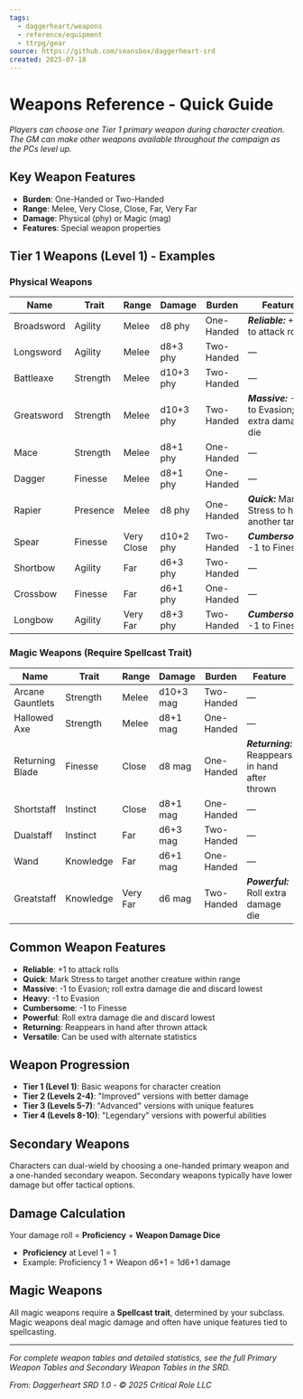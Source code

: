 ```yaml
---
tags:
  - daggerheart/weapons
  - reference/equipment
  - ttrpg/gear
source: https://github.com/seansbox/daggerheart-srd
created: 2025-07-18
---
```


# Weapons Reference - Quick Guide

*Players can choose one Tier 1 primary weapon during character creation. The GM can make other weapons available throughout the campaign as the PCs level up.*

## Key Weapon Features

- **Burden**: One-Handed or Two-Handed
- **Range**: Melee, Very Close, Close, Far, Very Far
- **Damage**: Physical (phy) or Magic (mag)
- **Features**: Special weapon properties

## Tier 1 Weapons (Level 1) - Examples

### Physical Weapons

| **Name** | **Trait** | **Range** | **Damage** | **Burden** | **Feature** |
|----------|-----------|-----------|------------|------------|-------------|
| Broadsword | Agility | Melee | d8 phy | One-Handed | ***Reliable:*** +1 to attack rolls |
| Longsword | Agility | Melee | d8+3 phy | Two-Handed | — |
| Battleaxe | Strength | Melee | d10+3 phy | Two-Handed | — |
| Greatsword | Strength | Melee | d10+3 phy | Two-Handed | ***Massive:*** -1 to Evasion; roll extra damage die |
| Mace | Strength | Melee | d8+1 phy | One-Handed | — |
| Dagger | Finesse | Melee | d8+1 phy | One-Handed | — |
| Rapier | Presence | Melee | d8 phy | One-Handed | ***Quick:*** Mark Stress to hit another target |
| Spear | Finesse | Very Close | d10+2 phy | Two-Handed | ***Cumbersome:*** -1 to Finesse |
| Shortbow | Agility | Far | d6+3 phy | Two-Handed | — |
| Crossbow | Finesse | Far | d6+1 phy | One-Handed | — |
| Longbow | Agility | Very Far | d8+3 phy | Two-Handed | ***Cumbersome:*** -1 to Finesse |

### Magic Weapons (Require Spellcast Trait)

| **Name** | **Trait** | **Range** | **Damage** | **Burden** | **Feature** |
|----------|-----------|-----------|------------|------------|-------------|
| Arcane Gauntlets | Strength | Melee | d10+3 mag | Two-Handed | — |
| Hallowed Axe | Strength | Melee | d8+1 mag | One-Handed | — |
| Returning Blade | Finesse | Close | d8 mag | One-Handed | ***Returning:*** Reappears in hand after thrown |
| Shortstaff | Instinct | Close | d8+1 mag | One-Handed | — |
| Dualstaff | Instinct | Far | d6+3 mag | Two-Handed | — |
| Wand | Knowledge | Far | d6+1 mag | One-Handed | — |
| Greatstaff | Knowledge | Very Far | d6 mag | Two-Handed | ***Powerful:*** Roll extra damage die |

## Common Weapon Features

- **Reliable**: +1 to attack rolls
- **Quick**: Mark Stress to target another creature within range
- **Massive**: -1 to Evasion; roll extra damage die and discard lowest
- **Heavy**: -1 to Evasion
- **Cumbersome**: -1 to Finesse
- **Powerful**: Roll extra damage die and discard lowest
- **Returning**: Reappears in hand after thrown attack
- **Versatile**: Can be used with alternate statistics

## Weapon Progression

- **Tier 1 (Level 1)**: Basic weapons for character creation
- **Tier 2 (Levels 2-4)**: "Improved" versions with better damage
- **Tier 3 (Levels 5-7)**: "Advanced" versions with unique features
- **Tier 4 (Levels 8-10)**: "Legendary" versions with powerful abilities

## Secondary Weapons

Characters can dual-wield by choosing a one-handed primary weapon and a one-handed secondary weapon. Secondary weapons typically have lower damage but offer tactical options.

## Damage Calculation

Your damage roll = **Proficiency** + **Weapon Damage Dice**

- **Proficiency** at Level 1 = 1
- Example: Proficiency 1 + Weapon d6+1 = 1d6+1 damage

## Magic Weapons

All magic weapons require a **Spellcast trait**, determined by your subclass. Magic weapons deal magic damage and often have unique features tied to spellcasting.

---

*For complete weapon tables and detailed statistics, see the full Primary Weapon Tables and Secondary Weapon Tables in the SRD.*

*From: Daggerheart SRD 1.0 - © 2025 Critical Role LLC*
